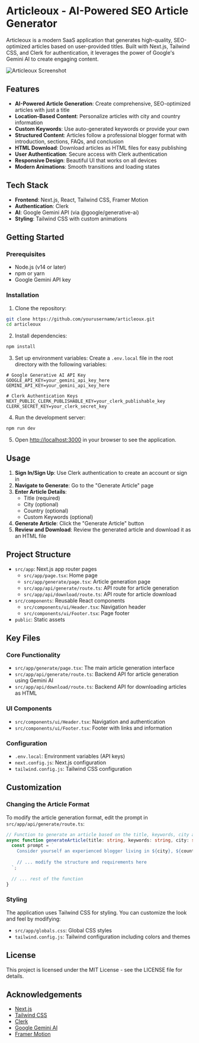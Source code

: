 # Articleoux - AI-Powered SEO Article Generator

Articleoux is a modern SaaS application that generates high-quality, SEO-optimized articles based on user-provided titles. Built with Next.js, Tailwind CSS, and Clerk for authentication, it leverages the power of Google's Gemini AI to create engaging content.

![Articleoux Screenshot](public/screenshot.png)

## Features

- **AI-Powered Article Generation**: Create comprehensive, SEO-optimized articles with just a title
- **Location-Based Content**: Personalize articles with city and country information
- **Custom Keywords**: Use auto-generated keywords or provide your own
- **Structured Content**: Articles follow a professional blogger format with introduction, sections, FAQs, and conclusion
- **HTML Download**: Download articles as HTML files for easy publishing
- **User Authentication**: Secure access with Clerk authentication
- **Responsive Design**: Beautiful UI that works on all devices
- **Modern Animations**: Smooth transitions and loading states

## Tech Stack

- **Frontend**: Next.js, React, Tailwind CSS, Framer Motion
- **Authentication**: Clerk
- **AI**: Google Gemini API (via @google/generative-ai)
- **Styling**: Tailwind CSS with custom animations

## Getting Started

### Prerequisites

- Node.js (v14 or later)
- npm or yarn
- Google Gemini API key

### Installation

1. Clone the repository:
```bash
git clone https://github.com/yourusername/articleoux.git
cd articleoux
```

2. Install dependencies:
```bash
npm install
```

3. Set up environment variables:
Create a `.env.local` file in the root directory with the following variables:
```
# Google Generative AI API Key
GOOGLE_API_KEY=your_gemini_api_key_here
GEMINI_API_KEY=your_gemini_api_key_here

# Clerk Authentication Keys
NEXT_PUBLIC_CLERK_PUBLISHABLE_KEY=your_clerk_publishable_key
CLERK_SECRET_KEY=your_clerk_secret_key
```

4. Run the development server:
```bash
npm run dev
```

5. Open [http://localhost:3000](http://localhost:3000) in your browser to see the application.

## Usage

1. **Sign In/Sign Up**: Use Clerk authentication to create an account or sign in
2. **Navigate to Generate**: Go to the "Generate Article" page
3. **Enter Article Details**:
   - Title (required)
   - City (optional)
   - Country (optional)
   - Custom Keywords (optional)
4. **Generate Article**: Click the "Generate Article" button
5. **Review and Download**: Review the generated article and download it as an HTML file

## Project Structure

- `src/app`: Next.js app router pages
  - `src/app/page.tsx`: Home page
  - `src/app/generate/page.tsx`: Article generation page
  - `src/app/api/generate/route.ts`: API route for article generation
  - `src/app/api/download/route.ts`: API route for article download
- `src/components`: Reusable React components
  - `src/components/ui/Header.tsx`: Navigation header
  - `src/components/ui/Footer.tsx`: Page footer
- `public`: Static assets

## Key Files

### Core Functionality
- `src/app/generate/page.tsx`: The main article generation interface
- `src/app/api/generate/route.ts`: Backend API for article generation using Gemini AI
- `src/app/api/download/route.ts`: Backend API for downloading articles as HTML

### UI Components
- `src/components/ui/Header.tsx`: Navigation and authentication
- `src/components/ui/Footer.tsx`: Footer with links and information

### Configuration
- `.env.local`: Environment variables (API keys)
- `next.config.js`: Next.js configuration
- `tailwind.config.js`: Tailwind CSS configuration

## Customization

### Changing the Article Format

To modify the article generation format, edit the prompt in `src/app/api/generate/route.ts`:

```typescript
// Function to generate an article based on the title, keywords, city and country
async function generateArticle(title: string, keywords: string, city: string = "New York", country: string = "USA") {
  const prompt = `
    Consider yourself an experienced blogger living in ${city}, ${country}. Write a 2000+ word article titled "${title}."
    
    // ... modify the structure and requirements here
  `;
  
  // ... rest of the function
}
```

### Styling

The application uses Tailwind CSS for styling. You can customize the look and feel by modifying:

- `src/app/globals.css`: Global CSS styles
- `tailwind.config.js`: Tailwind configuration including colors and themes

## License

This project is licensed under the MIT License - see the LICENSE file for details.

## Acknowledgements

- [Next.js](https://nextjs.org/)
- [Tailwind CSS](https://tailwindcss.com/)
- [Clerk](https://clerk.dev/)
- [Google Gemini AI](https://ai.google.dev/)
- [Framer Motion](https://www.framer.com/motion/)
